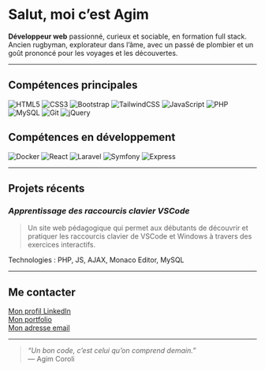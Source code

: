 #  Salut, moi c’est Agim

**Développeur web** passionné, curieux et sociable, en formation full stack. Ancien rugbyman, explorateur dans l’âme, avec un passé de plombier et un goût prononcé pour les voyages et les découvertes.

---

## Compétences principales

![HTML5](https://img.shields.io/badge/HTML5-E34F26?style=for-the-badge&logo=html5&logoColor=white)
![CSS3](https://img.shields.io/badge/CSS3-1572B6?style=for-the-badge&logo=css3&logoColor=white)
![Bootstrap](https://img.shields.io/badge/Bootstrap-7952B3?style=for-the-badge&logo=bootstrap&logoColor=white)
![TailwindCSS](https://img.shields.io/badge/Tailwind_CSS-38B2AC?style=for-the-badge&logo=tailwind-css&logoColor=white)
![JavaScript](https://img.shields.io/badge/JavaScript-F7DF1E?style=for-the-badge&logo=javascript&logoColor=black)
![PHP](https://img.shields.io/badge/PHP-777BB4?style=for-the-badge&logo=php&logoColor=white)
![MySQL](https://img.shields.io/badge/MySQL-4479A1?style=for-the-badge&logo=mysql&logoColor=white)
![Git](https://img.shields.io/badge/Git-F05032?style=for-the-badge&logo=git&logoColor=white)
![jQuery](https://img.shields.io/badge/jQuery-0769AD?style=for-the-badge&logo=jquery&logoColor=white)

## Compétences en développement

![Docker](https://img.shields.io/badge/Docker-2496ED?style=for-the-badge&logo=docker&logoColor=white)
![React](https://img.shields.io/badge/React-20232A?style=for-the-badge&logo=react&logoColor=61DAFB)
![Laravel](https://img.shields.io/badge/Laravel-FF2D20?style=for-the-badge&logo=laravel&logoColor=white)
![Symfony](https://img.shields.io/badge/Symfony-000000?style=for-the-badge&logo=symfony&logoColor=white)
![Express](https://img.shields.io/badge/Express.js-404D59?style=for-the-badge&logo=express&logoColor=white)

---

## Projets récents

### *Apprentissage des raccourcis clavier VSCode*
> Un site web pédagogique qui permet aux débutants de découvrir et pratiquer les raccourcis clavier de VSCode et Windows à travers des exercices interactifs.

Technologies : PHP, JS, AJAX, Monaco Editor, MySQL  

---

## Me contacter

<a href="https://www.linkedin.com/in/agim-coroli-167084260/" target="_blank" rel="noopener noreferrer">Mon profil LinkedIn</a><br>
<a href="http://www.agim.shop/" target="_blank" rel="noopener noreferrer">Mon portfolio</a><br>
<a href="mailto:agim.coroli.pro@gmail.com" target="_blank" rel="noopener noreferrer">Mon adresse email</a>

---

> *“Un bon code, c’est celui qu’on comprend demain.”*  
> — Agim Coroli
